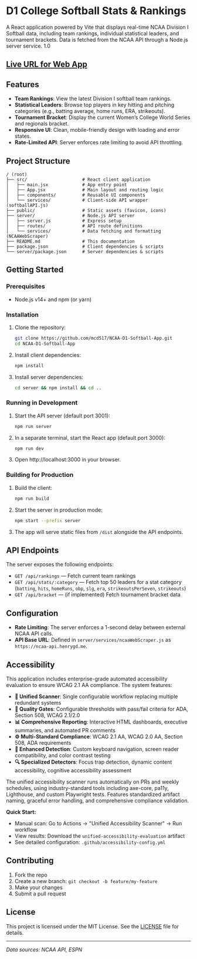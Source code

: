 # D1 College Softball Stats & Rankings 

A React application powered by Vite that displays real-time NCAA Division I Softball data, including team rankings, individual statistical leaders, and tournament brackets. Data is fetched from the NCAA API through a Node.js server service. 1.0

[Live URL for Web App](https://ncaa-d1-softball.netlify.app/)
---

## Features

- **Team Rankings**: View the latest Division I softball team rankings.
- **Statistical Leaders**: Browse top players in key hitting and pitching categories (e.g., batting average, home runs, ERA, strikeouts).
- **Tournament Bracket**: Display the current Women’s College World Series and regionals bracket.
- **Responsive UI**: Clean, mobile-friendly design with loading and error states.
- **Rate-Limited API**: Server enforces rate limiting to avoid API throttling.

## Project Structure

```
/ (root)
├── src/                     # React client application
│   ├── main.jsx             # App entry point
│   ├── App.jsx              # Main layout and routing logic
│   ├── components/          # Reusable UI components
│   └── services/            # Client-side API wrapper (softballAPI.js)
├── public/                  # Static assets (favicon, icons)
├── server/                  # Node.js API server
│   ├── server.js            # Express setup
│   ├── routes/              # API route definitions
│   └── services/            # Data fetching and formatting (NCAAWebScraper)
├── README.md                # This documentation
├── package.json             # Client dependencies & scripts
└── server/package.json      # Server dependencies & scripts
```

## Getting Started

### Prerequisites

- Node.js v14+ and npm (or yarn)

### Installation

1. Clone the repository:
   ```bash
   git clone https://github.com/mcd517/NCAA-D1-Softball-App.git
   cd NCAA-D1-Softball-App
   ```
2. Install client dependencies:
   ```bash
   npm install
   ```
3. Install server dependencies:
   ```bash
   cd server && npm install && cd ..
   ```

### Running in Development

1. Start the API server (default port 3001):
   ```bash
   npm run server
   ```
2. In a separate terminal, start the React app (default port 3000):
   ```bash
   npm run dev
   ```
3. Open http://localhost:3000 in your browser.

### Building for Production

1. Build the client:
   ```bash
   npm run build
   ```
2. Start the server in production mode:
   ```bash
   npm start --prefix server
   ```
3. The app will serve static files from `/dist` alongside the API endpoints.

## API Endpoints

The server exposes the following endpoints:

- `GET /api/rankings` — Fetch current team rankings
- `GET /api/stats/:category` — Fetch top 50 leaders for a stat category (`batting`, `hits`, `homeRuns`, `obp`, `slg`, `era`, `strikeoutsPerSeven`, `strikeouts`)
- `GET /api/bracket` — (if implemented) Fetch tournament bracket data

## Configuration

- **Rate Limiting**: The server enforces a 1-second delay between external NCAA API calls.
- **API Base URL**: Defined in `server/services/ncaaWebScraper.js` as `https://ncaa-api.henrygd.me`.

## Accessibility

This application includes enterprise-grade automated accessibility evaluation to ensure WCAG 2.1 AA compliance. The system features:

- **🔧 Unified Scanner**: Single configurable workflow replacing multiple redundant systems
- **🎯 Quality Gates**: Configurable thresholds with pass/fail criteria for ADA, Section 508, WCAG 2.1/2.0
- **📊 Comprehensive Reporting**: Interactive HTML dashboards, executive summaries, and automated PR comments
- **⚙️ Multi-Standard Compliance**: WCAG 2.1 AA, WCAG 2.0 AA, Section 508, ADA requirements
- **🚀 Enhanced Detection**: Custom keyboard navigation, screen reader compatibility, and color contrast testing
- **🔍 Specialized Detectors**: Focus trap detection, dynamic content accessibility, cognitive accessibility assessment

The unified accessibility scanner runs automatically on PRs and weekly schedules, using industry-standard tools including axe-core, pa11y, Lighthouse, and custom Playwright tests. Features standardized artifact naming, graceful error handling, and comprehensive compliance validation.

**Quick Start:**
- Manual scan: Go to Actions → "Unified Accessibility Scanner" → Run workflow
- View results: Download the `unified-accessibility-evaluation` artifact
- See detailed configuration: `.github/accessibility-config.yml`

## Contributing

1. Fork the repo
2. Create a new branch: `git checkout -b feature/my-feature`
3. Make your changes
4. Submit a pull request

## License

This project is licensed under the MIT License. See the [LICENSE](LICENSE) file for details.

---

*Data sources: NCAA API, ESPN*
